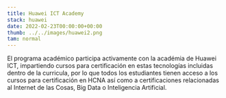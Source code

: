 ```yaml
---
title: Huawei ICT Academy
stack: huawei
date: 2022-02-23T00:00:00+00:00
thumb: ../../images/huawei2.png
tam: normal
---
```



El programa académico participa activamente con la académia de Huawei ICT, impartiendo cursos para certificación en estas tecnologías incluidas dentro de la curricula, por lo que todos los estudiantes tienen acceso a los cursos para certificación en HCNA así como a certificaciones relacionadas al Internet de las Cosas, Big Data o Inteligencia Artificial.




